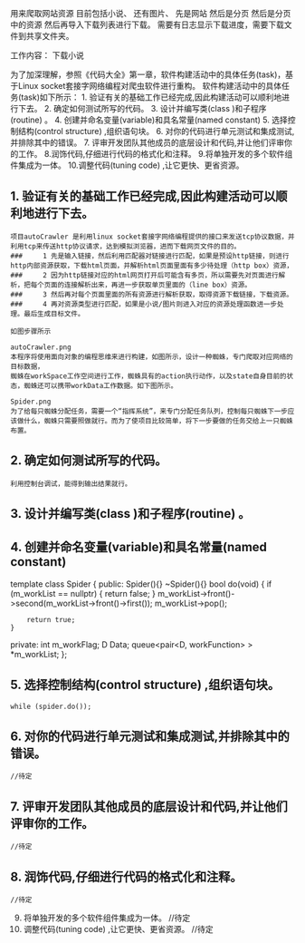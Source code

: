 用来爬取网站资源
目前包括小说、
还有图片、
先是网站
然后是分页
然后是分页中的资源
然后再导入下载列表进行下载。
需要有日志显示下载进度，需要下载文件到共享文件夹。

工作内容：
	下载小说	     
  


为了加深理解，参照《代码大全》第一章，软件构建活动中的具体任务(task)，基于Linux socket套接字网络编程对爬虫软件进行重构。
软件构建活动中的具体任务(task)如下所示：
	1. 验证有关的基础工作已经完成,因此构建活动可以顺利地进行下去。
	2. 确定如何测试所写的代码。
	3. 设计并编写类(class )和子程序(routine) 。
	4. 创建并命名变量(variable)和具名常量(named constant)
	5. 选择控制结构(control structure) ,组织语句块。
	6. 对你的代码进行单元测试和集成测试,并排除其中的错误。
	7. 评审开发团队其他成员的底层设计和代码,并让他们评审你的工作。
	8.润饰代码,仔细进行代码的格式化和注释。
	9.将单独开发的多个软件组件集成为一体。
	10.调整代码(tuning code) ,让它更快、更省资源。

## 1. 验证有关的基础工作已经完成,因此构建活动可以顺利地进行下去。

	项目autoCrawler 是利用linux socket套接字网络编程提供的接口来发送tcp协议数据，并利用tcp来传送http协议请求，达到模拟浏览器，进而下载网页文件的目的。
	### 	1 先是输入链接，然后利用匹配器对链接进行匹配，如果是预设http链接，则进行http内部资源获取，下载html页面，并解析html页面里面有多少待处理（http box）资源，
	### 	2 因为http链接对应的html网页打开后可能含有多页，所以需要先对页面进行解析，把每个页面的连接解析出来，再进一步获取单页里面的（line box）资源。
	### 	3 然后再对每个页面里面的所有资源进行解析获取，取得资源下载链接，下载资源。
	### 	4 再对资源类型进行匹配，如果是小说/图片则进入对应的资源处理函数进一步处理。最后生成目标文件。
	
	如图步骤所示
	
	autoCrawler.png
	本程序将使用面向对象的编程思维来进行构建，如图所示，设计一种蜘蛛，专门爬取对应网络的目标数据，
	蜘蛛在workSpace工作空间进行工作，蜘蛛具有的action执行动作，以及state自身目前的状态，蜘蛛还可以携带workData工作数据。如下图所示。
	
	Spider.png
	为了给每只蜘蛛分配任务，需要一个“指挥系统”，来专门分配任务队列，控制每只蜘蛛下一步应该做什么，蜘蛛只需要照做就行。而为了使项目比较简单，将下一步要做的任务交给上一只蜘蛛布置。
		
## 2. 确定如何测试所写的代码。
	利用控制台调试，能得到输出结果就行。
## 3. 设计并编写类(class )和子程序(routine) 。 
## 4. 创建并命名变量(variable)和具名常量(named constant)
template<D>
class Spider {
public:
	Spider(){}
	~Spider(){}
	bool do(void) {
		if (m_workList == nullptr)
		{
			return false;
		}
		m_workList->front()->second(m_workList->front()->first());
		m_workList->pop();
		
		return true;
	}
private:
	int m_workFlag;
	D Data;
	queue<pair<D, workFunction> > *m_workList;
};

## 5. 选择控制结构(control structure) ,组织语句块。
	while (spider.do());
## 6. 对你的代码进行单元测试和集成测试,并排除其中的错误。
	//待定
## 7. 评审开发团队其他成员的底层设计和代码,并让他们评审你的工作。
	//待定
## 8. 润饰代码,仔细进行代码的格式化和注释。
	//待定
9. 将单独开发的多个软件组件集成为一体。
	//待定
10. 调整代码(tuning code) ,让它更快、更省资源。
	//待定


